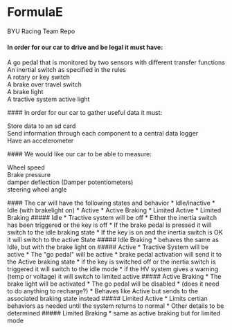 # FormulaE
BYU Racing Team Repo
#### In order for our car to drive and be legal it must have:
<p> A go pedal that is monitored by two sensors with different transfer functions<br>
 An inertial switch as specified in the rules<br>
 A rotary or key switch<br>
 A brake over travel switch<br>
 A brake light<br>
 A tractive system active light</p>
#### In order for our car to gather useful data it must:
<p>  Store data to an sd card<br>
  Send information through each component to a central data logger<br>
  Have an accelerometer</p>
#### We would like our car to be able to measure:
<p>  Wheel speed<br>
  Brake pressure<br>
  damper deflection (Damper potentiometers)<br>
  steering wheel angle</p>
#### The car will have the following states and behavior
* Idle/inactive
* Idle (with brakelight on)
* Active
* Active Braking
* Limited Active
* Limited Braking
##### Idle
* Tractive system will be off
* Either the inertia switch has been triggered or the key is off
* If the brake pedal is pressed it will switch to the idle braking state
* If the key is on and the inertia switch is OK it will switch to the active State
##### Idle Braking
* behaves the same as Idle, but with the brake light on
##### Active
* Tractive System will be active
* The "go pedal" will be active
* brake pedal activation will send it to the Active braking state
* if the key is switched off or the inertia switch is triggered it will switch to the idle mode
* if the HV system gives a warning (temp or voltage) it will switch to limited active
##### Active Braking
* The brake light will be activated
* The go pedal will be disabled
* (does it need to do anything to recharge?)
* Behaves like Active but sends to the associated braking state instead
##### Limited Active
* Limits certian behaviors as needed until the system returns to normal
* Other details to be determined
##### Limited Braking
* same as active braking but for limited mode
